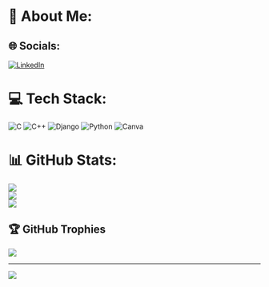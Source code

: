 # 💫 About Me:



## 🌐 Socials:
[![LinkedIn](https://img.shields.io/badge/LinkedIn-%230077B5.svg?logo=linkedin&logoColor=white)](https://linkedin.com/in/https://www.linkedin.com/in/tr%E1%BA%A7n-th%C3%A0nh-%C4%91%E1%BA%A1t-bb4735273/) 

# 💻 Tech Stack:
![C](https://img.shields.io/badge/c-%2300599C.svg?style=for-the-badge&logo=c&logoColor=white) ![C++](https://img.shields.io/badge/c++-%2300599C.svg?style=for-the-badge&logo=c%2B%2B&logoColor=white) ![Django](https://img.shields.io/badge/django-%23092E20.svg?style=for-the-badge&logo=django&logoColor=white) ![Python](https://img.shields.io/badge/python-3670A0?style=for-the-badge&logo=python&logoColor=ffdd54) ![Canva](https://img.shields.io/badge/Canva-%2300C4CC.svg?style=for-the-badge&logo=Canva&logoColor=white)
# 📊 GitHub Stats:
![](https://github-readme-stats.vercel.app/api?username=ttd2409&theme=merko&hide_border=false&include_all_commits=true&count_private=true)<br/>
![](https://github-readme-streak-stats.herokuapp.com/?user=ttd2409&theme=merko&hide_border=false)<br/>
![](https://github-readme-stats.vercel.app/api/top-langs/?username=ttd2409&theme=merko&hide_border=false&include_all_commits=true&count_private=true&layout=compact)

## 🏆 GitHub Trophies
![](https://github-profile-trophy.vercel.app/?username=ttd2409&theme=radical&no-frame=false&no-bg=true&margin-w=4)

---
[![](https://visitcount.itsvg.in/api?id=ttd2409&icon=0&color=0)](https://visitcount.itsvg.in)

<!-- Proudly created with GPRM ( https://gprm.itsvg.in ) -->
